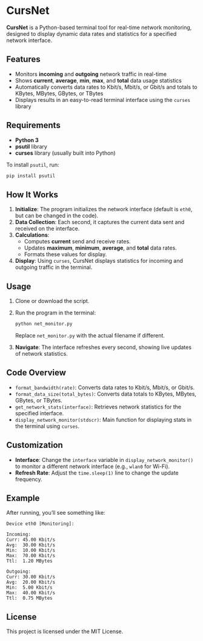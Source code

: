 
# CursNet

**CursNet** is a Python-based terminal tool for real-time network monitoring, designed to display dynamic data rates and statistics for a specified network interface.

## Features

- Monitors **incoming** and **outgoing** network traffic in real-time
- Shows **current**, **average**, **min**, **max**, and **total** data usage statistics
- Automatically converts data rates to Kbit/s, Mbit/s, or Gbit/s and totals to KBytes, MBytes, GBytes, or TBytes
- Displays results in an easy-to-read terminal interface using the `curses` library

## Requirements

- **Python 3**
- **psutil** library
- **curses** library (usually built into Python)

To install `psutil`, run:
```bash
pip install psutil
```

## How It Works

1. **Initialize**: The program initializes the network interface (default is `eth0`, but can be changed in the code).
2. **Data Collection**: Each second, it captures the current data sent and received on the interface.
3. **Calculations**:
   - Computes **current** send and receive rates.
   - Updates **maximum**, **minimum**, **average**, and **total** data rates.
   - Formats these values for display.
4. **Display**: Using `curses`, CursNet displays statistics for incoming and outgoing traffic in the terminal.

## Usage

1. Clone or download the script.
2. Run the program in the terminal:
    ```bash
    python net_monitor.py
    ```
   Replace `net_monitor.py` with the actual filename if different.

3. **Navigate**: The interface refreshes every second, showing live updates of network statistics.

## Code Overview

- `format_bandwidth(rate)`: Converts data rates to Kbit/s, Mbit/s, or Gbit/s.
- `format_data_size(total_bytes)`: Converts data totals to KBytes, MBytes, GBytes, or TBytes.
- `get_network_stats(interface)`: Retrieves network statistics for the specified interface.
- `display_network_monitor(stdscr)`: Main function for displaying stats in the terminal using `curses`.

## Customization

- **Interface**: Change the `interface` variable in `display_network_monitor()` to monitor a different network interface (e.g., `wlan0` for Wi-Fi).
- **Refresh Rate**: Adjust the `time.sleep(1)` line to change the update frequency.

## Example

After running, you’ll see something like:

```plaintext
Device eth0 [Monitoring]:

Incoming:
Curr: 45.00 Kbit/s
Avg:  30.00 Kbit/s
Min:  10.00 Kbit/s
Max:  70.00 Kbit/s
Ttl:  1.20 MBytes

Outgoing:
Curr: 30.00 Kbit/s
Avg:  20.00 Kbit/s
Min:  5.00 Kbit/s
Max:  40.00 Kbit/s
Ttl:  0.75 MBytes
```

## License

This project is licensed under the MIT License.
